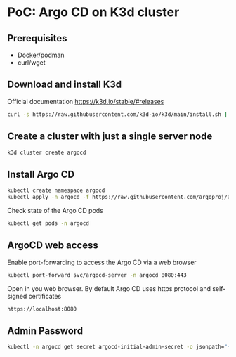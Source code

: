 # PoC: Argo CD on K3d cluster

## Prerequisites

- Docker/podman
- curl/wget

## Download and install K3d

Official documentation https://k3d.io/stable/#releases

```bash
curl -s https://raw.githubusercontent.com/k3d-io/k3d/main/install.sh | bash
```

## Create a cluster with just a single server node

```bash
k3d cluster create argocd
```

## Install Argo CD

```bash
kubectl create namespace argocd
kubectl apply -n argocd -f https://raw.githubusercontent.com/argoproj/argo-cd/stable/manifests/install.yaml
```

Check state of the Argo CD pods

```bash
kubectl get pods -n argocd
```

## ArgoCD web access

Enable port-forwarding to access the Argo CD via a web browser

```bash
kubectl port-forward svc/argocd-server -n argocd 8080:443
```

Open in you web browser. By default Argo CD uses https protocol and self-signed certificates

```bash
https://localhost:8080
```

## Admin Password

```bash
kubectl -n argocd get secret argocd-initial-admin-secret -o jsonpath="{.data.password}" | base64 -d; echo
```
